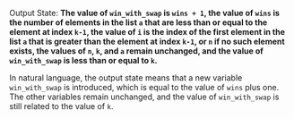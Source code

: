Output State: **The value of `win_with_swap` is `wins + 1`, the value of `wins` is the number of elements in the list `a` that are less than or equal to the element at index `k-1`, the value of `i` is the index of the first element in the list `a` that is greater than the element at index `k-1`, or `n` if no such element exists, the values of `n`, `k`, and `a` remain unchanged, and the value of `win_with_swap` is less than or equal to `k`.**

In natural language, the output state means that a new variable `win_with_swap` is introduced, which is equal to the value of `wins` plus one. The other variables remain unchanged, and the value of `win_with_swap` is still related to the value of `k`.